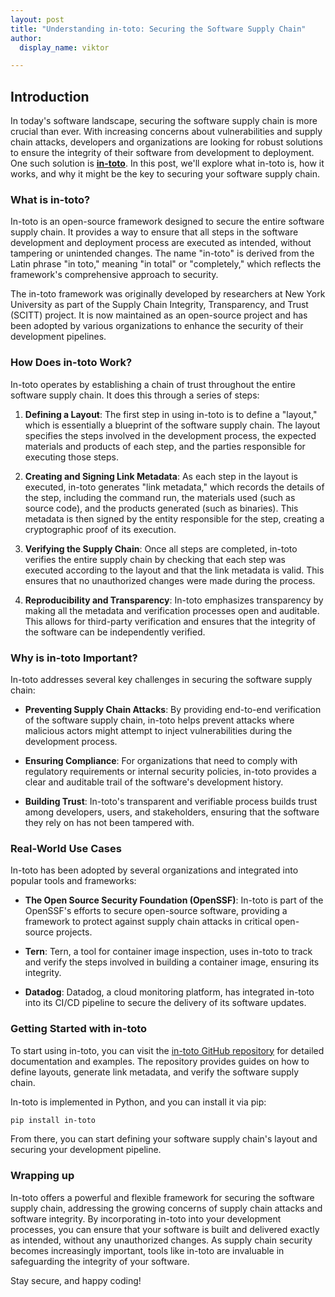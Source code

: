 ```yaml
---
layout: post
title: "Understanding in-toto: Securing the Software Supply Chain"
author:
  display_name: viktor

---
```


## Introduction

In today's software landscape, securing the software supply chain is more crucial than ever. With increasing concerns about vulnerabilities and supply chain attacks, developers and organizations are looking for robust solutions to ensure the integrity of their software from development to deployment. One such solution is **[in-toto](https://github.com/in-toto/in-toto)**. In this post, we'll explore what in-toto is, how it works, and why it might be the key to securing your software supply chain.

### What is in-toto?

In-toto is an open-source framework designed to secure the entire software supply chain. It provides a way to ensure that all steps in the software development and deployment process are executed as intended, without tampering or unintended changes. The name "in-toto" is derived from the Latin phrase "in toto," meaning "in total" or "completely," which reflects the framework's comprehensive approach to security.

The in-toto framework was originally developed by researchers at New York University as part of the Supply Chain Integrity, Transparency, and Trust (SCITT) project. It is now maintained as an open-source project and has been adopted by various organizations to enhance the security of their development pipelines.

### How Does in-toto Work?

In-toto operates by establishing a chain of trust throughout the entire software supply chain. It does this through a series of steps:

1. **Defining a Layout**: The first step in using in-toto is to define a "layout," which is essentially a blueprint of the software supply chain. The layout specifies the steps involved in the development process, the expected materials and products of each step, and the parties responsible for executing those steps.

2. **Creating and Signing Link Metadata**: As each step in the layout is executed, in-toto generates "link metadata," which records the details of the step, including the command run, the materials used (such as source code), and the products generated (such as binaries). This metadata is then signed by the entity responsible for the step, creating a cryptographic proof of its execution.

3. **Verifying the Supply Chain**: Once all steps are completed, in-toto verifies the entire supply chain by checking that each step was executed according to the layout and that the link metadata is valid. This ensures that no unauthorized changes were made during the process.

4. **Reproducibility and Transparency**: In-toto emphasizes transparency by making all the metadata and verification processes open and auditable. This allows for third-party verification and ensures that the integrity of the software can be independently verified.

### Why is in-toto Important?

In-toto addresses several key challenges in securing the software supply chain:

- **Preventing Supply Chain Attacks**: By providing end-to-end verification of the software supply chain, in-toto helps prevent attacks where malicious actors might attempt to inject vulnerabilities during the development process.

- **Ensuring Compliance**: For organizations that need to comply with regulatory requirements or internal security policies, in-toto provides a clear and auditable trail of the software's development history.

- **Building Trust**: In-toto's transparent and verifiable process builds trust among developers, users, and stakeholders, ensuring that the software they rely on has not been tampered with.

### Real-World Use Cases

In-toto has been adopted by several organizations and integrated into popular tools and frameworks:

- **The Open Source Security Foundation (OpenSSF)**: In-toto is part of the OpenSSF's efforts to secure open-source software, providing a framework to protect against supply chain attacks in critical open-source projects.

- **Tern**: Tern, a tool for container image inspection, uses in-toto to track and verify the steps involved in building a container image, ensuring its integrity.

- **Datadog**: Datadog, a cloud monitoring platform, has integrated in-toto into its CI/CD pipeline to secure the delivery of its software updates.

### Getting Started with in-toto

To start using in-toto, you can visit the [in-toto GitHub repository](https://github.com/in-toto/in-toto) for detailed documentation and examples. The repository provides guides on how to define layouts, generate link metadata, and verify the software supply chain.

In-toto is implemented in Python, and you can install it via pip:

```bash
pip install in-toto
```

From there, you can start defining your software supply chain's layout and securing your development pipeline.

### Wrapping up

In-toto offers a powerful and flexible framework for securing the software supply chain, addressing the growing concerns of supply chain attacks and software integrity. By incorporating in-toto into your development processes, you can ensure that your software is built and delivered exactly as intended, without any unauthorized changes. As supply chain security becomes increasingly important, tools like in-toto are invaluable in safeguarding the integrity of your software.

Stay secure, and happy coding!
